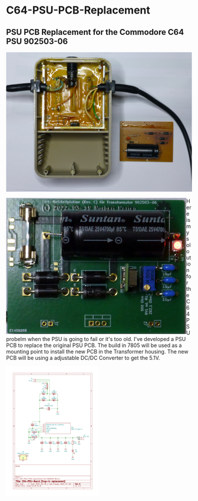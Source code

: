 # C64-PSU-PCB-Replacement

## PSU PCB Replacement for the Commodore C64 PSU 902503-06


![C64 Transformer 902503-06](images/C64%20Transformator%20902503-06.jpg "C64 Transformer 902503-06")

<img align="left" src="images/C64-PSU-PCB-Rev.C-2023-07-26.jpg" title="New PCB for the C64 PSU 902503-06" alt="New PCB for the C64 PSU 902503-06"> Here is my soloution for the C64 PSU probelm when the PSU is going to fail or it's too old. I've developed a PSU PCB to replace the original PSU PCB. The build in 7805 will be used as a mounting point to install the new PCB in the Transformer housing. The new PCB will be using a adjustable DC/DC Converter to get the 5.1V. 

<img style="vertical-align:left; max-width: 50%;" src="images/C64-PSU-PCB-Rev.D-Schematic-2023-07-26.jpg" title="Schematic" alt="Schematic">
